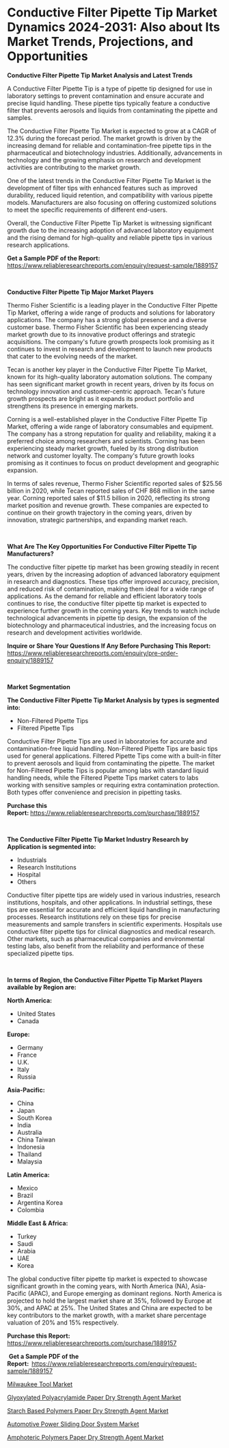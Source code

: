 <p><h1>Conductive Filter Pipette Tip Market Dynamics 2024-2031: Also about Its Market Trends, Projections, and Opportunities</h1></p><p><strong>Conductive Filter Pipette Tip Market Analysis and Latest Trends</strong></p>
<p><p>A Conductive Filter Pipette Tip is a type of pipette tip designed for use in laboratory settings to prevent contamination and ensure accurate and precise liquid handling. These pipette tips typically feature a conductive filter that prevents aerosols and liquids from contaminating the pipette and samples.</p><p>The Conductive Filter Pipette Tip Market is expected to grow at a CAGR of 12.3% during the forecast period. The market growth is driven by the increasing demand for reliable and contamination-free pipette tips in the pharmaceutical and biotechnology industries. Additionally, advancements in technology and the growing emphasis on research and development activities are contributing to the market growth.</p><p>One of the latest trends in the Conductive Filter Pipette Tip Market is the development of filter tips with enhanced features such as improved durability, reduced liquid retention, and compatibility with various pipette models. Manufacturers are also focusing on offering customized solutions to meet the specific requirements of different end-users.</p><p>Overall, the Conductive Filter Pipette Tip Market is witnessing significant growth due to the increasing adoption of advanced laboratory equipment and the rising demand for high-quality and reliable pipette tips in various research applications.</p></p>
<p><strong>Get a Sample PDF of the Report:&nbsp;</strong> <a href="https://www.reliableresearchreports.com/enquiry/request-sample/1889157">https://www.reliableresearchreports.com/enquiry/request-sample/1889157</a></p>
<p>&nbsp;</p>
<p><strong>Conductive Filter Pipette Tip Major Market Players</strong></p>
<p><p>Thermo Fisher Scientific is a leading player in the Conductive Filter Pipette Tip Market, offering a wide range of products and solutions for laboratory applications. The company has a strong global presence and a diverse customer base. Thermo Fisher Scientific has been experiencing steady market growth due to its innovative product offerings and strategic acquisitions. The company's future growth prospects look promising as it continues to invest in research and development to launch new products that cater to the evolving needs of the market.</p><p>Tecan is another key player in the Conductive Filter Pipette Tip Market, known for its high-quality laboratory automation solutions. The company has seen significant market growth in recent years, driven by its focus on technology innovation and customer-centric approach. Tecan's future growth prospects are bright as it expands its product portfolio and strengthens its presence in emerging markets.</p><p>Corning is a well-established player in the Conductive Filter Pipette Tip Market, offering a wide range of laboratory consumables and equipment. The company has a strong reputation for quality and reliability, making it a preferred choice among researchers and scientists. Corning has been experiencing steady market growth, fueled by its strong distribution network and customer loyalty. The company's future growth looks promising as it continues to focus on product development and geographic expansion.</p><p>In terms of sales revenue, Thermo Fisher Scientific reported sales of $25.56 billion in 2020, while Tecan reported sales of CHF 868 million in the same year. Corning reported sales of $11.5 billion in 2020, reflecting its strong market position and revenue growth. These companies are expected to continue on their growth trajectory in the coming years, driven by innovation, strategic partnerships, and expanding market reach.</p></p>
<p>&nbsp;</p>
<p><strong>What Are The Key Opportunities For Conductive Filter Pipette Tip Manufacturers?</strong></p>
<p><p>The conductive filter pipette tip market has been growing steadily in recent years, driven by the increasing adoption of advanced laboratory equipment in research and diagnostics. These tips offer improved accuracy, precision, and reduced risk of contamination, making them ideal for a wide range of applications. As the demand for reliable and efficient laboratory tools continues to rise, the conductive filter pipette tip market is expected to experience further growth in the coming years. Key trends to watch include technological advancements in pipette tip design, the expansion of the biotechnology and pharmaceutical industries, and the increasing focus on research and development activities worldwide.</p></p>
<p><strong>Inquire or Share Your Questions If Any Before Purchasing This Report:</strong> <a href="https://www.reliableresearchreports.com/enquiry/pre-order-enquiry/1889157">https://www.reliableresearchreports.com/enquiry/pre-order-enquiry/1889157</a></p>
<p>&nbsp;</p>
<p><strong>Market Segmentation</strong></p>
<p><strong>The Conductive Filter Pipette Tip Market Analysis by types is segmented into:</strong></p>
<p><ul><li>Non-Filtered Pipette Tips</li><li>Filtered Pipette Tips</li></ul></p>
<p><p>Conductive Filter Pipette Tips are used in laboratories for accurate and contamination-free liquid handling. Non-Filtered Pipette Tips are basic tips used for general applications. Filtered Pipette Tips come with a built-in filter to prevent aerosols and liquid from contaminating the pipette. The market for Non-Filtered Pipette Tips is popular among labs with standard liquid handling needs, while the Filtered Pipette Tips market caters to labs working with sensitive samples or requiring extra contamination protection. Both types offer convenience and precision in pipetting tasks.</p></p>
<p><strong>Purchase this Report:&nbsp;</strong><a href="https://www.reliableresearchreports.com/purchase/1889157">https://www.reliableresearchreports.com/purchase/1889157</a></p>
<p>&nbsp;</p>
<p><strong>The Conductive Filter Pipette Tip Market Industry Research by Application is segmented into:</strong></p>
<p><ul><li>Industrials</li><li>Research Institutions</li><li>Hospital</li><li>Others</li></ul></p>
<p><p>Conductive filter pipette tips are widely used in various industries, research institutions, hospitals, and other applications. In industrial settings, these tips are essential for accurate and efficient liquid handling in manufacturing processes. Research institutions rely on these tips for precise measurements and sample transfers in scientific experiments. Hospitals use conductive filter pipette tips for clinical diagnostics and medical research. Other markets, such as pharmaceutical companies and environmental testing labs, also benefit from the reliability and performance of these specialized pipette tips.</p></p>
<p>&nbsp;</p>
<p><strong>In terms of Region, the Conductive Filter Pipette Tip Market Players available by Region are:</strong></p>
<p>
    <p> <strong> North America: </strong>
        <ul>
            <li>United States</li>
            <li>Canada</li>
        </ul>
        </p> 
    <p> <strong> Europe: </strong>
        <ul>
            <li>Germany</li>
            <li>France</li>
            <li>U.K.</li>
            <li>Italy</li>
            <li>Russia</li>
        </ul>
        </p> 
    <p> <strong> Asia-Pacific: </strong>
        <ul>
            <li>China</li>
            <li>Japan</li>
            <li>South Korea</li>
            <li>India</li>
            <li>Australia</li>
            <li>China Taiwan</li>
            <li>Indonesia</li>
            <li>Thailand</li>
            <li>Malaysia</li>
        </ul>
        </p> 
    <p> <strong> Latin America: </strong>
        <ul>
            <li>Mexico</li>
            <li>Brazil</li>
            <li>Argentina Korea</li>
            <li>Colombia</li>
        </ul>
        </p> 
    <p> <strong> Middle East & Africa: </strong>
        <ul>
            <li>Turkey</li>
            <li>Saudi</li>
            <li>Arabia</li>
            <li>UAE</li>
            <li>Korea</li>
        </ul>
    </p>
    </p>
<p><p>The global conductive filter pipette tip market is expected to showcase significant growth in the coming years, with North America (NA), Asia-Pacific (APAC), and Europe emerging as dominant regions. North America is projected to hold the largest market share at 35%, followed by Europe at 30%, and APAC at 25%. The United States and China are expected to be key contributors to the market growth, with a market share percentage valuation of 20% and 15% respectively.</p></p>
<p><strong>Purchase this Report: </strong><a href="https://www.reliableresearchreports.com/purchase/1889157">https://www.reliableresearchreports.com/purchase/1889157</a></p>
<p>&nbsp;<strong>Get a Sample PDF of the Report:&nbsp;&nbsp;</strong><a href="https://www.reliableresearchreports.com/enquiry/request-sample/1889157">https://www.reliableresearchreports.com/enquiry/request-sample/1889157</a></p>
<p><strong></strong></p>
<p><p><a href="https://view.publitas.com/reportprime-1/milwaukee-tool-market-challenges-opportunities-and-growth-drivers-and-major-market-players-forecasted-for-period-from-2024-2031/">Milwaukee Tool Market</a></p><p><a href="https://iodized-pantydraco-05c.notion.site/Glyoxylated-Polyacrylamide-Paper-Dry-Strength-Agent-Market-Size-Share-Trends-Analysis-Report-By-M-2e5de3ea2f374bfd9560f5824b6b042b">Glyoxylated Polyacrylamide Paper Dry Strength Agent Market</a></p><p><a href="https://zircon-bluebell-299.notion.site/Global-Starch-Based-Polymers-Paper-Dry-Strength-Agent-Market-by-Types-Applications-and-Major-Playe-55ff4fb93246434fa3d807bf5a411c30">Starch Based Polymers Paper Dry Strength Agent Market</a></p><p><a href="https://view.publitas.com/reportprime-1/automotive-power-sliding-door-system-market-size-furnishes-valuable-information-encompassing-market-share-market-trends-and-projections-spanning-from-2024-to-2031/">Automotive Power Sliding Door System Market</a></p><p><a href="https://natural-crush-b99.notion.site/Amphoteric-Polymers-Paper-Dry-Strength-Agent-Market-Size-Reflecting-a-Forecast-Till-2031-Market-By--72c34374f4d84c6585de1a2451b4ec5c">Amphoteric Polymers Paper Dry Strength Agent Market</a></p></p>